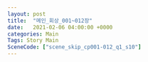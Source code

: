 ```yaml
---
layout: post
title:  "메인_회상_001~012장"
date:   2021-02-06 04:00:00 +0000
categories: Main
Tags: Story Main
SceneCode: ["scene_skip_cp001-012_q1_s10"]
---
```

